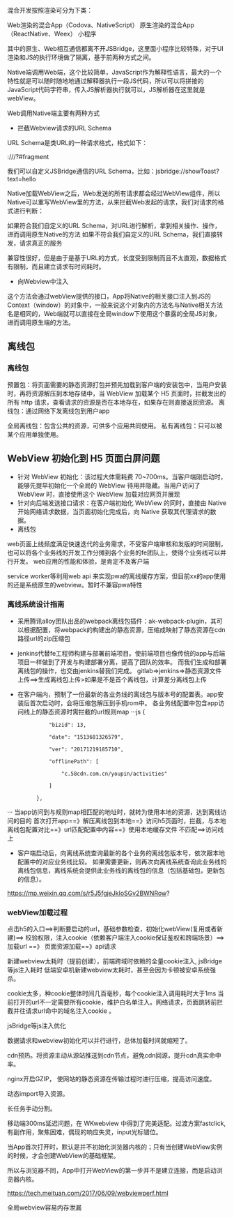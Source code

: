 混合开发按照渲染可分为下类：

Web渲染的混合App（Codova、NativeScript）
原生渲染的混合App（ReactNative、Weex）
小程序

其中的原生、Web相互通信都离不开JSBridge，这里面小程序比较特殊，对于UI渲染和JS的执行环境做了隔离，基于前两种方式之间。

Native端调用Web端，这个比较简单，JavaScript作为解释性语言，最大的一个特性就是可以随时随地地通过解释器执行一段JS代码，所以可以将拼接的JavaScript代码字符串，传入JS解析器执行就可以，JS解析器在这里就是webView。


Web调用Native端主要有两种方式
- 拦截Webview请求的URL Schema

URL Schema是类URL的一种请求格式，格式如下：

<protocol>://<host>/<path>?<qeury>#fragment

我们可以自定义JSBridge通信的URL Schema，比如：jsbridge://showToast?text=hello

Native加载WebView之后，Web发送的所有请求都会经过WebView组件，所以Native可以重写WebView里的方法，从来拦截Web发起的请求，我们对请求的格式进行判断：

如果符合我们自定义的URL Schema，对URL进行解析，拿到相关操作、操作，进而调用原生Native的方法
如果不符合我们自定义的URL Schema，我们直接转发，请求真正的服务

兼容性很好，但是由于是基于URL的方式，长度受到限制而且不太直观，数据格式有限制，而且建立请求有时间耗时。

- 向Webview中注入

这个方法会通过webView提供的接口，App将Native的相关接口注入到JS的Context（window）的对象中，一般来说这个对象内的方法名与Native相关方法名是相同的，Web端就可以直接在全局window下使用这个暴露的全局JS对象，进而调用原生端的方法。


## 离线包
### 离线包
预置包：将页面需要的静态资源打包并预先加载到客户端的安装包中，当用户安装时，再将资源解压到本地存储中，当 WebView 加载某个 H5 页面时，拦截发出的所有 http 请求，查看请求的资源是否在本地存在，如果存在则直接返回资源。
离线包：通过网络下发离线包到用户app

全局离线包：包含公共的资源，可供多个应用共同使用。
私有离线包：只可以被某个应用单独使用。

## WebView 初始化到 H5 页面白屏问题
- 针对 WebView 初始化：该过程大体需耗费 70~700ms。当客户端刚启动时，能够先提早初始化一个全局的 WebView 待用并隐藏。当用户访问了 WebView 时，直接使用这个 WebView 加载对应网页并展现
- 针对向后端发送接口请求：在客户端初始化 WebView 的同时，直接由 Native 开始网络请求数据，当页面初始化完成后，向 Native 获取其代理请求的数据。
- 离线包


web页面上线频度满足快速迭代的业务需求，不受客户端审核和发版的时间限制，也可以将各个业务线的开发工作分摊到各个业务的fe团队上，使得个业务线可以并行开发。
web应用的性能和体验，是肯定不及客户端

service worker等利用web api 来实现pwa的离线缓存方案，但目前xx的app使用的还是系统原生的webview。暂时不兼容pwa特性

### 离线系统设计指南
- 采用腾讯alloy团队出品的webpack离线包插件：ak-webpack-plugin，其可以根据配置，将webpack的构建出的静态资源，压缩成映射了静态资源在cdn路径url的zip压缩包
- jenkins代替fe工程师构建与部署前端项目。使前端项目也像传统的app与后端项目一样做到了开发与构建部署分离，提高了团队的效率。 而我们生成和部署离线包的操作，也交由jenkins替我们完成。
gitlab=>jenkins=>静态资源文件上传==>生成离线包上传>如果是不是首个离线包，计算差分离线包上传
- 在客户端内，预制了一份最新的各业务线的离线包与版本号的配置表。app安装后首次启动时，会将压缩包解压到手机rom中。 各业务线配置中包含app访问线上的静态资源时需拦截的url规则map
···js
 {

                "bizid": 13,

                "date": "1513681326579",

                "ver": "20171219185710",

                "offlinePath": [

                    "c.58cdn.com.cn/youpin/activities"

                ]

            },
···
当app访问到与规则map相匹配的地址时，就转为使用本地的资源，达到离线访问的目的
首次打开app==》解压离线包到本地==》访问h5页面时，拦截，与本地离线包配置对比==》url匹配配置中内容==》使用本地缓存文件
                                                                    不匹配==>访问线上

- 客户端启动后，向离线系统查询最新的各个业务的离线包版本号，依次跟本地配置中的对应业务线比较。 如果需要更新，则再次向离线系统查询此业务线的离线包信息，离线系统会提供此业务线的离线包的信息（包括基础包，更新包的信息）。

https://mp.weixin.qq.com/s/r5J5fgjeJkloSGv2BWNRow?


### webView加载过程
点击h5的入口==>判断要启动的url，基础参数检查，初始化webView(复用或者新建)==> 校验权限，注入cookie（依赖客户端注入cookie保证鉴权和跨端场景）==> 加载url ==》 页面资源加载==》api请求

新建webview太耗时（提前创建），前端跨域时依赖的全量cookie注入, jsBridge等js注入耗时
低端安卓机新建webview太耗时，甚至会因为卡顿被安卓系统强杀。

cookie太多，种cookie整体时间几百毫秒，每个cookie注入调用耗时大于1ms
当前打开的url不一定需要所有cookie，维护白名单注入。网络请求，页面跳转前拦截并往请求url命中的域名注入cookie 。

jsBridge等js注入优化

数据请求和webview初始化可以并行进行，总体加载时间就缩短了。

cdn预热。将资源主动从源站推送到cdn节点，避免cdn回源，提升cdn真实命中率。

nginx开启GZIP， 使网站的静态资源在传输过程时进行压缩，提高访问速度。

动态import导入资源。

长任务手动分割。

移动端300ms延迟问题，在 WKwebview 中得到了完美适配。过渡方案fastclick, 有副作用，聚焦困难，偶现的响应失灵，input光标错位。


当App首次打开时，默认是并不初始化浏览器内核的；只有当创建WebView实例的时候，才会创建WebView的基础框架。

所以与浏览器不同，App中打开WebView的第一步并不是建立连接，而是启动浏览器内核。

https://tech.meituan.com/2017/06/09/webviewperf.html

全局webview容易内存泄漏

